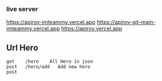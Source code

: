 ### live server

https://apirov-imteammy.vercel.app
https://apirov-git-main-imteammy.vercel.app
https://apirov.vercel.app

## Url Hero

```
get    /hero    All Hero in json
post   /hero/add   Add new hero
post


```